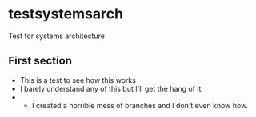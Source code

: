 # testsystemsarch
Test for systems architecture

## First section
* This is a test to see how this works
* I barely understand any of this but I'll get the hang of it.
* * I created a horrible mess of branches and I don't even know how.
